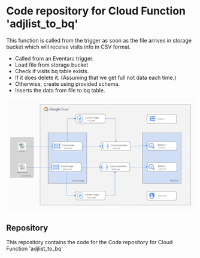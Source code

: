 # Code repository for Cloud Function 'adjlist_to_bq'

This function is called from the trigger as soon as the file arrives in storage bucket which will receive visits info in
CSV format.

- Called from an Eventarc trigger.
- Load file from storage bucket
- Check if visits bq table exists.
- If it does delete it. (Assuming that we get full not data each time.)
- Otherwise, create using provided schema.
- Inserts the data from file to bq table.

![FSM_Network_Visits](../../FSM_Network_Visits.jpg "FMS_Network_Visits")

## Repository

This repository contains the code for the Code repository for Cloud Function 'adjlist_to_bq'